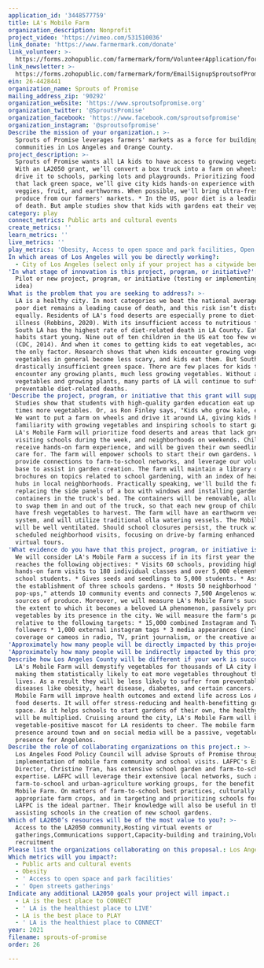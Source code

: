 ```yaml
---
application_id: '3448577759'
title: LA's Mobile Farm
organization_description: Nonprofit
project_video: 'https://vimeo.com/531510036'
link_donate: 'https://www.farmermark.com/donate'
link_volunteer: >-
  https://forms.zohopublic.com/farmermark/form/VolunteerApplication/formperma/TRqESrm8dYehx1o4LCK-1vkU0Vh6tY8LJmhAaPKD9J4
link_newsletter: >-
  https://forms.zohopublic.com/farmermark/form/EmailSignupSproutsofPromise/formperma/DrdGg7INguAgV8MgPWO1Ud4IITB1DNT2S8dIHkiWSDE
ein: 26-4428441
organization_name: Sprouts of Promise
mailing_address_zip: '90292'
organization_website: 'https://www.sproutsofpromise.org'
organization_twitter: '@SproutsPromise'
organization_facebook: 'https://www.facebook.com/sproutsofpromise'
organization_instagram: '@sproutsofpromise'
Describe the mission of your organization.: >-
  Sprouts of Promise leverages farmers' markets as a force for building healthy
  communities in Los Angeles and Orange County.
project_description: >-
  Sprouts of Promise wants all LA kids to have access to growing vegetables!
  With an LA2050 grant, we’ll convert a box truck into a farm on wheels and
  drive it to schools, parking lots and playgrounds. Prioritizing food deserts
  that lack green space, we’ll give city kids hands-on experience with growing
  veggies, fruit, and earthworms. When possible, we'll bring ultra-fresh excess
  produce from our farmers' markets. * In the US, poor diet is a leading cause
  of death. But ample studies show that kids with gardens eat their vegetables.
category: play
connect_metrics: Public arts and cultural events
create_metrics: ''
learn_metrics: ''
live_metrics: ''
play_metrics: 'Obesity, Access to open space and park facilities, Open streets gatherings'
In which areas of Los Angeles will you be directly working?:
  - City of Los Angeles (select only if your project has a citywide benefit)
'In what stage of innovation is this project, program, or initiative?': >-
  Pilot or new project, program, or initiative (testing or implementing a new
  idea)
What is the problem that you are seeking to address?: >-
  LA is a healthy city. In most categories we beat the national averages. But
  poor diet remains a leading cause of death, and this risk isn’t distributed
  equally. Residents of LA's food deserts are especially prone to diet-related
  illness (Robbins, 2020). With its insufficient access to nutritious food,
  South LA has the highest rate of diet-related death in LA County. Eating
  habits start young. Nine out of ten children in the US eat too few vegetables
  (CDC, 2014). And when it comes to getting kids to eat vegetables, access isn't
  the only factor. Research shows that when kids encounter growing vegetables,
  vegetables in general become less scary, and kids eat them. But South LA has
  drastically insufficient green space. There are few places for kids to
  encounter any growing plants, much less growing vegetables. Without access to
  vegetables and growing plants, many parts of LA will continue to suffer from
  preventable diet-related deaths.
'Describe the project, program, or initiative that this grant will support to address the problem identified.': >-
  Studies show that students with high-quality garden education eat up to three
  times more vegetables. Or, as Ron Finley says, "Kids who grow kale, eat kale."
  We want to put a farm on wheels and drive it around LA, giving kids hands-on
  familiarity with growing vegetables and inspiring schools to start gardens.
  LA's Mobile Farm will prioritize food deserts and areas that lack green space,
  visiting schools during the week, and neighborhoods on weekends. Children will
  receive hands-on farm experience, and will be given their own seedlings to
  care for. The farm will empower schools to start their own gardens. We'll
  provide connections to farm-to-school networks, and leverage our volunteer
  base to assist in garden creation. The farm will maintain a library of
  brochures on topics related to school gardening, with an index of healthy food
  hubs in local neighborhoods. Practically speaking, we'll build the farm by
  replacing the side panels of a box with windows and installing garden
  containers in the truck's bed. The containers will be removable, allowing us
  to swap them in and out of the truck, so that each new group of children will
  have fresh vegetables to harvest. The farm will have an earthworm vermicompost
  system, and will utilize traditional olla watering vessels. The Mobile Farm
  will be well ventilated. Should school closures persist, the truck will make
  scheduled neighborhood visits, focusing on drive-by farming enhanced with
  virtual tours.
'What evidence do you have that this project, program, or initiative is or will be successful, and how will you define and measure success?': >-
  We will consider LA's Mobile Farm a success if in its first year the farm
  reaches the following objectives: * Visits 60 schools, providing high-quality,
  hands-on farm visits to 180 individual classes and over 5,000 elementary
  school students. * Gives seeds and seedlings to 5,000 students. * Assists with
  the establishment of three schools gardens. * Hosts 50 neighborhood "farm
  pop-ups," attends 10 community events and connects 7,500 Angelenos with fresh
  sources of produce. Moreover, we will measure LA's Mobile Farm's success by
  the extent to which it becomes a beloved LA phenomenon, passively promoting
  vegetables by its presence in the city. We will measure the farm's popularity
  relative to the following targets: * 15,000 combined Instagram and Twitter
  followers * 1,000 external instagram tags * 3 media appearances (including
  coverage or cameos in radio, TV, print journalism, or the creative arts).
'Approximately how many people will be directly impacted by this project, program, or initiative?': '6000'
'Approximately how many people will be indirectly impacted by this project, program, or initiative?': '50000'
Describe how Los Angeles County will be different if your work is successful.: >-
  LA's Mobile Farm will demystify vegetables for thousands of LA city kids,
  making them statistically likely to eat more vegetables throughout their
  lives. As a result they will be less likely to suffer from preventable
  diseases like obesity, heart disease, diabetes, and certain cancers. LA's
  Mobile Farm will improve health outcomes and extend life across Los Angeles
  food deserts. It will offer stress-reducing and health-benefitting green
  space. As it helps schools to start gardens of their own, the healthy benefits
  will be multiplied. Cruising around the city, LA's Mobile Farm will be a
  vegetable-positive mascot for LA residents to cheer. The mobile farm's
  presence around town and on social media will be a passive, vegetable-positive
  presence for Angelenos.
Describe the role of collaborating organizations on this project.: >-
  Los Angeles Food Policy Council will advise Sprouts of Promise throughout the
  implementation of mobile farm community and school visits. LAFPC's Executive
  Director, Christine Tran, has extensive school garden and farm-to-school
  expertise. LAFPC will leverage their extensive local networks, such as their
  farm-to-school and urban-agriculture working groups, for the benefit of LA's
  Mobile Farm. On matters of farm-to-school best practices, culturally
  appropriate farm crops, and in targeting and prioritizing schools for visits,
  LAFPC is the ideal partner. Their knowledge will also be useful in the area of
  assisting schools in the creation of new school gardens.
Which of LA2050’s resources will be of the most value to you?: >-
  Access to the LA2050 community,Hosting virtual events or
  gatherings,Communications support,Capacity-building and training,Volunteer
  recruitment
Please list the organizations collaborating on this proposal.: Los Angeles Food Policy Council
Which metrics will you impact?:
  - Public arts and cultural events
  - Obesity
  - ' Access to open space and park facilities'
  - ' Open streets gatherings'
Indicate any additional LA2050 goals your project will impact.:
  - LA is the best place to CONNECT
  - ' LA is the healthiest place to LIVE'
  - LA is the best place to PLAY
  - ' LA is the healthiest place to CONNECT'
year: 2021
filename: sprouts-of-promise
order: 26

---
```

